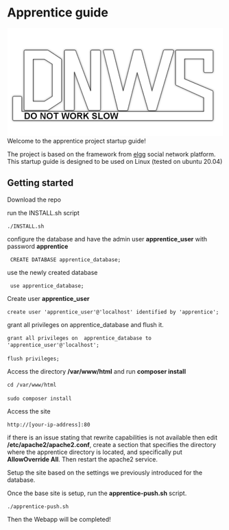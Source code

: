 #   Apprentice guide
![main](img/DNWS_Logo_1_with_text.png)
Welcome to the apprentice project startup guide!

The project is based on the framework from [elgg](https://github.com/Elgg/Elgg) social network platform.
This startup guide is designed to be used on Linux (tested on ubuntu 20.04)
## Getting started
 Download the repo

 run the INSTALL.sh script
```
./INSTALL.sh
```
configure the database and have the admin user **apprentice_user** with password **apprentice**
```
 CREATE DATABASE apprentice_database;
```
use the newly created database
```
 use apprentice_database;
```

Create user **apprentice_user** 
```
create user 'apprentice_user'@'localhost' identified by 'apprentice';
```
grant all privileges on apprentice_database and flush it.
```
grant all privileges on  apprentice_database to 'apprentice_user'@'localhost';

flush privileges;
```
Access the directory **/var/www/html** and run **composer install**
```
cd /var/www/html

sudo composer install
```


Access the site
```
http://[your-ip-address]:80
```

if there is an issue stating that rewrite capabilities is not available then 
edit **/etc/apache2/apache2.conf**, create a section that specifies the directory
where the apprentice directory is located, and specifically put **AllowOverride All**.
Then restart the apache2 service.


Setup the site based on the settings we previously introduced for the database.

Once the base site is setup, run the **apprentice-push.sh** script.
```
./apprentice-push.sh
```
Then the Webapp will be completed! 
